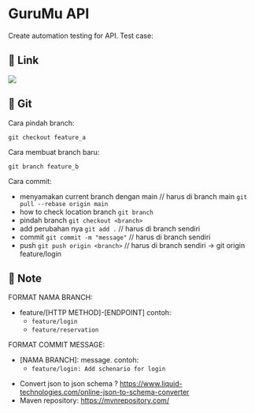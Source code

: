 # GuruMu API
Create automation testing for API. Test case:

## 🔗 Link
<p>
    <a href="https://docs.google.com/spreadsheets/d/1mGQj6NVbtYZCHcabdkA4AH5UWITxDrlY0hzvWixFoT4/edit#gid=1006319607" target="blank"><img src="https://img.shields.io/badge/-spread%20sheet-181717?style=for-the-badge&logo=microsoft-excel" /></a>
</p>

## 🔗 Git

Cara pindah branch:
```
git checkout feature_a
```

Cara membuat branch baru:
```
git branch feature_b
```


Cara commit:
- menyamakan current branch dengan main // harus di branch main
  `git pull --rebase origin main`
- how to check location branch
  `git branch`
- pindah branch
  `git checkout <branch> `
- add perubahan nya
  `git add .` // harus di branch sendiri
- commit
  `git commit -m "message"` // harus di branch sendiri
- push
  `git push origin <branch>` // harus di branch sendiri -> git origin feature/login

## :bookmark: Note
FORMAT NAMA BRANCH:

- feature/[HTTP METHOD]-[ENDPOINT] contoh:
    - `feature/login`
    - `feature/reservation`

FORMAT COMMIT MESSAGE:
- [NAMA BRANCH]: message. contoh:
    - `feature/login: Add schenario for login` 


* Convert json to json schema ? https://www.liquid-technologies.com/online-json-to-schema-converter
* Maven repository: https://mvnrepository.com/
